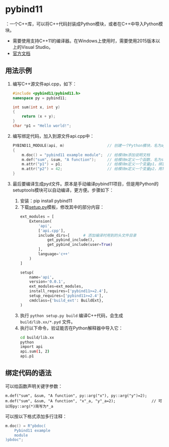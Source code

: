 # pybind11

：一个C++库，可以将C++代码封装成Python模块，或者在C++中导入Python模块。
- 需要使用支持C++11的编译器。在Windows上使用时，需要使用2015版本以上的Visual Studio。
- [官方文档](https://pybind11.readthedocs.io/en/master/index.html)

## 用法示例

1. 编写C++源文件api.cpp，如下：
    ```cpp
    #include <pybind11/pybind11.h>
    namespace py = pybind11;

    int sum(int x, int y)
    {
        return (x + y);
    }
    char *p1 = "Hello world!";
    ```

2. 编写绑定代码，加入到源文件api.cpp中：
    ```cpp
    PYBIND11_MODULE(api, m)                   // 创建一个Python模块，名为api，用变量m表示
    {
        m.doc() = "pybind11 example module";  // 给模块m添加说明文档
        m.def("sum", &sum, "A function");     // 给模块m定义一个函数，名为sum，绑定到C++代码中的sum函数，并添加说明文档
        m.attr("p1") = p1;                    // 给模块m定义一个变量p1，绑定到C++代码中的指针p1
        m.attr("p2") = 42;                    // 给模块m定义一个变量p2，用常量直接赋值
    }
    ```

3. 最后要编译生成pyd文件。原本是手动编译pybind11项目，但是用Python的setuptools模块可以自动编译，更方便。步骤如下：
    1. 安装：pip install pybind11
    2. 下载[setup.py](https://github.com/pybind/python_example/blob/master/setup.py)模板，修改其中的部分内容：
        ```python
        ext_modules = [
            Extension(
                'api',
                ['api.cpp'],
                include_dirs=[      # 添加编译时用到的头文件目录
                    get_pybind_include(),
                    get_pybind_include(user=True)
                ],
                language='c++'
            )
        ]

        setup(
            name='api',
            version='0.0.1',
            ext_modules=ext_modules,
            install_requires=['pybind11>=2.4'],
            setup_requires=['pybind11>=2.4'],
            cmdclass={'build_ext': BuildExt},
        )
        ```
    3. 执行 `python setup.py build` 编译C++代码，会生成 `build/lib.xx/*.pyd` 文件。
    4. 执行以下命令，验证能否在Python解释器中导入它：
        ```sh
        cd build/lib.xx
        python
        import api
        api.sum(1, 2)
        api.p1
        ```

## 绑定代码的语法

可以给函数声明关键字参数：
```
m.def("sum", &sum, "A function", py::arg("x"), py::arg("y")=2);
m.def("sum", &sum, "A function", "x"_a, "y"_a=2);                // 可以将py::arg(*)简写为*_a
```

可以按以下格式添加多行注释：
```cpp
m.doc() = R"pbdoc(
    Pybind11 example
    module
)pbdoc";
```
